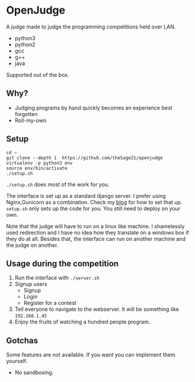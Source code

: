 OpenJudge
=========

A judge made to judge the programming competitions held over LAN.

- python3
- python2
- gcc
- g++
- java
 
Supported out of the box.

Why?
----

- Judging programs by hand quickly becomes an experience best forgotten
- Roll-my-own

Setup
-----

```
cd ~
git clone --depth 1  https://github.com/theSage21/openjudge
virtualenv -p python3 env
source env/bin/activate
./setup.sh
```


`./setup.sh` does most of the work for you.


The interface is set up as a standard django server. I prefer using Nginx,Gunicorn as a 
combination. Check my [blog](http://arjoonn.blogspot.com/2015/05/django-gunicorn-and-nginx.html) for how to set that up.
`setup.sh` only sets up the code for you. You still need to deploy on your own.

Note that the judge will have to run on a linux like machine. I shamelessly used redirection
and I have no idea how they translate on a windows box if they do at all. Besides that, 
the interface can run on another machine and the judge on another.

Usage during the competition
----------------------------

1. Run the interface with `./server.sh`
2. Signup users
    - Signup
    - Login
    - Register for a contest
3. Tell everyone to navigate to the webserver. It will be something like `192.168.1.45`
4. Enjoy the fruits of watching a hundred people program.

Gotchas
-------
Some features are not available. If you want you can implement them yourself.

- No sandboxing.
